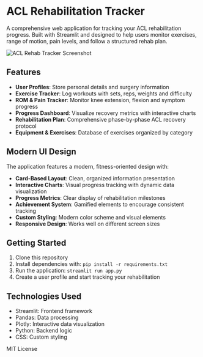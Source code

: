 # ACL Rehabilitation Tracker

A comprehensive web application for tracking your ACL rehabilitation progress. Built with Streamlit and designed to help users monitor exercises, range of motion, pain levels, and follow a structured rehab plan.

![ACL Rehab Tracker Screenshot](app/images/screenshot.png)

## Features

- **User Profiles**: Store personal details and surgery information
- **Exercise Tracker**: Log workouts with sets, reps, weights and difficulty
- **ROM & Pain Tracker**: Monitor knee extension, flexion and symptom progress
- **Progress Dashboard**: Visualize recovery metrics with interactive charts
- **Rehabilitation Plan**: Comprehensive phase-by-phase ACL recovery protocol
- **Equipment & Exercises**: Database of exercises organized by category

## Modern UI Design

The application features a modern, fitness-oriented design with:

- **Card-Based Layout**: Clean, organized information presentation
- **Interactive Charts**: Visual progress tracking with dynamic data visualization
- **Progress Metrics**: Clear display of rehabilitation milestones
- **Achievement System**: Gamified elements to encourage consistent tracking
- **Custom Styling**: Modern color scheme and visual elements
- **Responsive Design**: Works well on different screen sizes

## Getting Started

1. Clone this repository
2. Install dependencies with: `pip install -r requirements.txt`
3. Run the application: `streamlit run app.py`
4. Create a user profile and start tracking your rehabilitation

## Technologies Used

- Streamlit: Frontend framework
- Pandas: Data processing
- Plotly: Interactive data visualization
- Python: Backend logic
- CSS: Custom styling

MIT License 